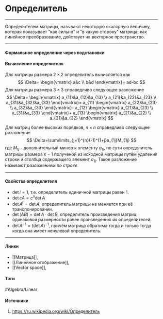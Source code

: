 # Определитель
***
Определителем матрицы, называют некоторую скалярную величину, которая показывает "как сильно" и "в какую сторону"  матрица, как линейное преобразование, действует на векторное пространство.
***
#### Формальное определение через подстановки
#### Вычисление определителя
Для матрицы размера $2\times2$ определитель вычисляется как
$$
\Delta=
\begin{vmatrix}
a&c \\ 
b&d
\end{vmatrix}=
ad-bc
$$
Для матрицы размера $3\times3$ справедливо следующее разложение
$$
\Delta=
\begin{vmatrix}
a_{11}&a_{12}&a_{13} \\ 
a_{21}&a_{22}&a_{23} \\ 
a_{31}&a_{32}&a_{33}
\end{vmatrix}=
a_{11}
\begin{vmatrix}
a_{22}&a_{23} \\ 
a_{32}&a_{33}
\end{vmatrix}-
a_{12}
\begin{vmatrix}
a_{21}&a_{23} \\ 
a_{31}&a_{33}
\end{vmatrix}+
a_{13}
\begin{vmatrix}
a_{21}&a_{22} \\ 
a_{31}&a_{32}
\end{vmatrix}
$$

Для матриц более высоких порядков, $n\times n$ справедливо следующее разложение
$$
\Delta=\sum\limits_{j=1}^{n}(-1)^{1+j}a_{1j}M_{1j} 
$$
где $M_{1j}$ - дополнительный минор к элементу $a_{1j}$, по сути определитель матрицы размера $n-1$ полученой из исходной матрицы путём удаления строки и столбца содержащего элемент $a_{1j}$. Такое разложение называют *разложением по строке*.
***
#### Свойства определителя
- $\det I=1$, т.е. определитель единичной матрицы равен $1$.
- $\det cA=c^{n}\det A$
- $\det A^{t}=\det A$, определитель матрицы не меняется при её транспонировании.
- $\det(AB)=\det A\cdot\det B$, определитель произведения матриц одинаковой размерности равен произведению их определителей.
- $\det A^{-1}=(\det A)^{-1}$, причём матрица обратима тогда и только тогда когда она имеет ненулевой определитель. 
***
#### Линки
- [[Матрица]],
- [[Линейное отображение]],
- [[Vector space]],
#### Тэги
 #Algebra/Linear 
#### Источники
1. https://ru.wikipedia.org/wiki/Определитель